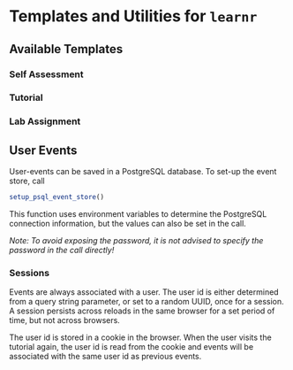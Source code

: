 # Templates and Utilities for `learnr`

## Available Templates

### Self Assessment

### Tutorial

### Lab Assignment

## User Events
User-events can be saved in a PostgreSQL database.
To set-up the event store, call
```r
setup_psql_event_store()
```

This function uses environment variables to determine the PostgreSQL connection information, but the values can also be set in the call.

*Note: To avoid exposing the password, it is not advised to specify the password in the call directly!*

### Sessions
Events are always associated with a user.
The user id is either determined from a query string parameter, or set to a random UUID, once for a session.
A session persists across reloads in the same browser for a set period of time, but not across browsers.

The user id is stored in a cookie in the browser.
When the user visits the tutorial again, the user id is read from the cookie and events will be associated with the same user id as previous events.
